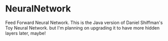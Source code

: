 # NeuralNetwork
 Feed Forward Neural Network. 
 This is the Java version of Daniel Shiffman's Toy Neural Network. 
 but I'm planning on upgrading it to have more hidden layers later, maybe!
